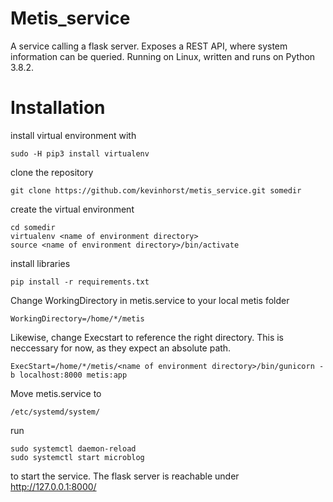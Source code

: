 # Metis_service
A service calling a flask server. Exposes a REST API, where system information can be queried. Running on Linux, written and runs on Python 3.8.2.
# Installation
install virtual environment with
```
sudo -H pip3 install virtualenv
```
clone the repository 

```
git clone https://github.com/kevinhorst/metis_service.git somedir
```
create the virtual environment
```
cd somedir
virtualenv <name of environment directory>
source <name of environment directory>/bin/activate
```
install libraries
```
pip install -r requirements.txt
```
Change WorkingDirectory in metis.service to
your local metis folder

```
WorkingDirectory=/home/*/metis
```

Likewise, change Execstart to reference the right directory.
This is neccessary for now, as they expect an absolute path.

```
ExecStart=/home/*/metis/<name of environment directory>/bin/gunicorn -b localhost:8000 metis:app
```
Move metis.service to 

```
/etc/systemd/system/ 
```
run 

```
sudo systemctl daemon-reload
sudo systemctl start microblog
```
to start the service.
The flask server is reachable under http://127.0.0.1:8000/
